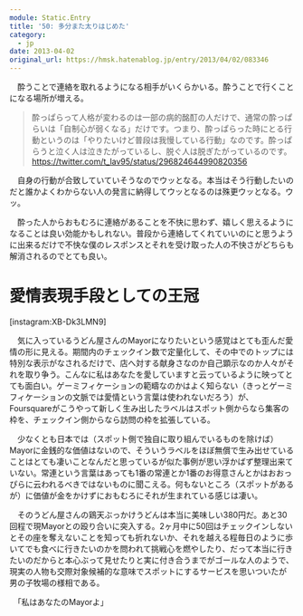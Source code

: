 ```yaml
---
module: Static.Entry
title: '50: 多分また太りはじめた'
category:
  - jp
date: 2013-04-02
original_url: https://hmsk.hatenablog.jp/entry/2013/04/02/083346
---
```


　酔うことで連絡を取れるようになる相手がいくらかいる。酔うことで行くことになる場所が増える。

> 酔っぱらって人格が変わるのは一部の病的酩酊の人だけで、通常の酔っぱらいは「自制心が弱くなる」だけです。つまり、酔っぱらった時にとる行動というのは「やりたいけど普段は我慢している行動」なのです。酔っぱらうと泣く人は泣きたがっているし、脱ぐ人は脱ぎたがっているのです。
> https://twitter.com/t_lav95/status/296824644990820356

　自身の行動が合致していていそうなのでウッとなる。本当はそう行動したいのだと誰かよくわからない人の発言に納得してウッとなるのは殊更ウッとなる。ウッ。

　酔った人からおもむろに連絡があることを不快に思わず、嬉しく思えるようになることは良い効能かもしれない。普段から連絡してくれていいのにと思うように出来るだけで不快な僕のレスポンスとそれを受け取った人の不快さがどちらも解消されるのでとても良い。

# 愛情表現手段としての王冠

[instagram:XB-Dk3LMN9]

　気に入っているうどん屋さんのMayorになりたいという感覚はとても歪んだ愛情の形に見える。期間内のチェックイン数で定量化して、その中でのトップには特別な表示がなされるだけで、店へ対する献身さなのか自己顕示なのか人々がそれを取り争う。こんなに私はあなたを愛していますと云っているように映ってとても面白い。ゲーミフィケーションの範疇なのかはよく知らない（きっとゲーミフィケーションの文脈では愛情という言葉は使われないだろう）が、Foursquareがこうやって新しく生み出したラベルはスポット側からなら集客の枠を、チェックイン側からなら訪問の枠を拡張している。

　少なくとも日本では（スポット側で独自に取り組んでいるものを除けば）Mayorに金銭的な価値はないので、そういうラベルをほぼ無償で生み出せていることはとても凄いことなんだと思っているが似た事例が思い浮かばず整理出来ていない。常連という言葉はあっても1番の常連とか1番のお得意さんとかはおおっぴらに云われるべきではないものに聞こえる。何もないところ（スポットがあるが）に価値が金をかけずにおもむろにそれが生まれている感じは凄い。

　そのうどん屋さんの鶏天ぶっかけうどんは本当に美味しい380円だ。あと30回程で現Mayorとの殴り合いに突入する。2ヶ月中に50回はチェックインしないとその座を奪えないことを知っても折れないか、それを越える程毎日のように歩いてでも食べに行きたいのかを問われて挑戦心を燃やしたり、だって本当に行きたいのだからと本心ぶって見せたりと実に付き合うまでがゴールな人のようで、現実の人物も交際対象候補的な意味でスポットにするサービスを思いついたが男の子牧場の様相である。

　「私はあなたのMayorよ」
